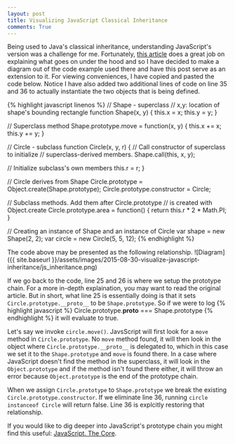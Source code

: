 ```yaml
---
layout: post
title: Visualizing JavaScript Classical Inheritance
comments: True
---
```

Being used to Java's classical inheritance, understanding JavaScript's version was a challenge for me. Fortunately, [this article](http://eli.thegreenplace.net/2013/10/22/classical-inheritance-in-javascript-es5) does a great job on explaining what goes on under the hood and so I have decided to make a diagram out of the code example used there and have this post serve as an extension to it. For viewing conveniences, I have copied and pasted the code below. Notice I have also added two additional lines of code on line 35 and 36 to actually instantiate the two objects that is being defined.

{% highlight javascript linenos %}
// Shape - superclass
// x,y: location of shape's bounding rectangle
function Shape(x, y) {
  this.x = x;
  this.y = y;
}

// Superclass method
Shape.prototype.move = function(x, y) {
  this.x += x;
  this.y += y;
}

// Circle - subclass
function Circle(x, y, r) {
  // Call constructor of superclass to initialize 
  // superclass-derived members.
  Shape.call(this, x, y);

  // Initialize subclass's own members
  this.r = r;
}

// Circle derives from Shape
Circle.prototype = Object.create(Shape.prototype);
Circle.prototype.constructor = Circle;

// Subclass methods. Add them after Circle.prototype 
// is created with Object.create
Circle.prototype.area = function() {
  return this.r * 2 * Math.PI;
}

// Creating an instance of Shape and an instance of Circle
var shape = new Shape(2, 2);
var circle = new Circle(5, 5, 12);
{% endhighlight %}

The code above may be presented as the following relationship.
![Diagram]({{ site.baseurl }}/assets/images/2015-08-30-visualize-javascript-inheritance/js_inheritance.png)

If we go back to the code, line 25 and 26 is where we setup the prototype chain. For a more in-depth explaination, you may want to read the original article. But in short, what line 25 is essentially doing is that it sets `Circle.prototype.__proto__` to be `Shape.prototype`. So if we were to log 
{% highlight javascript %}
Circle.prototype.__proto__ === Shape.prototype
{% endhighlight %}
 it will evaluate to true.

Let's say we invoke `circle.move()`. JavsScript will first look for a `move` method in `Circle.prototype`. No `move` method found, it will then look in the object where `Circle.prototype.__proto__` is delegated to, which in this case we set it to the `Shape.prototype` and `move` is found there. In a case where JavaScript doesn't find the method in the superclass, it will look in the `Object.prototype` and if the method isn't found there either, it will throw an error because `Object.prototype` is the end of the prototype chain.

When we assign `Circle.prototype` to `Shape.prototype` we break the existing `Circle.prototype.constructor`. If we eliminate line 36, running `circle instanceof Circle` will return false. Line 36 is explcitly restoring that relationship.

If you would like to dig deeper into JavaScript's prototype chain you might find this useful: [JavaScript. The Core](http://dmitrysoshnikov.com/ecmascript/javascript-the-core/).
